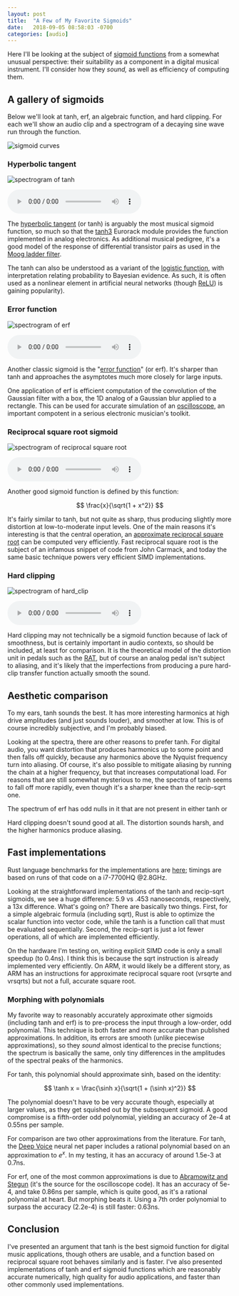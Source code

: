 ```yaml
---
layout: post
title:  "A Few of My Favorite Sigmoids"
date:   2018-09-05 08:58:03 -0700
categories: [audio]
---
```

<script type="text/x-mathjax-config">
	MathJax.Hub.Config({
		tex2jax: {
			inlineMath: [['$', '$']]
		}
	});
</script>
<script src="https://cdnjs.cloudflare.com/ajax/libs/mathjax/2.7.0/MathJax.js?config=TeX-AMS-MML_HTMLorMML" type="text/javascript"></script>

Here I'll be looking at the subject of [sigmoid functions](https://en.wikipedia.org/wiki/Sigmoid_function) from a somewhat unusual perspective: their suitability as a component in a digital musical instrument. I'll consider how they _sound,_ as well as efficiency of computing them.

## A gallery of sigmoids

Below we'll look at tanh, erf, an algebraic function, and hard clipping. For each we'll show an audio clip and a spectrogram of a decaying sine wave run through the function.

![sigmoid curves](/assets/sigmoids.png)

### Hyperbolic tangent

![spectrogram of tanh](/assets/sigmoid_tanh.png)

<audio controls src="/assets/sigmoid_tanh.ogg">
Your browser does not support the &lt;audio&gt; element. Upgrade to Internet Explorer 11 or better.
</audio>

The [hyperbolic tangent](http://mathworld.wolfram.com/HyperbolicTangent.html) (or tanh) is arguably the most musical sigmoid function, so much so that the [tanh3](http://www.instruo.media/tanh3) Eurorack module provides the function implemented in analog electronics. As additional musical pedigree, it's a good model of the response of differential transistor pairs as used in the [Moog ladder filter](http://sdiy.org/destrukto/notes/moog_ladder_tf.pdf).

The tanh can also be understood as a variant of the [logistic function](https://en.wikipedia.org/wiki/Logistic_function), with interpretation relating probability to Bayesian evidence. As such, it is often used as a nonlinear element in artificial neural networks (though [ReLU](https://en.wikipedia.org/wiki/Rectifier_(neural_networks))) is gaining popularity).

### Error function

![spectrogram of erf](/assets/sigmoid_erf.png)

<audio controls src="/assets/sigmoid_erf.ogg">
Your browser does not support the &lt;audio&gt; element. Upgrade to Internet Explorer 11 or better.
</audio>

Another classic sigmoid is the "[error function](http://mathworld.wolfram.com/Erf.html)" (or erf). It's sharper than tanh and approaches the asymptotes much more closely for large inputs.

One application of erf is efficient computation of the convolution of the Gaussian filter with a box, the 1D analog of a Gaussian blur applied to a rectangle. This can be used for accurate simulation of an [oscilloscope](http://m1el.github.io/woscope-how/index.html), an important compotent in a serious electronic musician's toolkit.

### Reciprocal square root sigmoid

![spectrogram of reciprocal square root](/assets/sigmoid_rsqrt.png)

<audio controls src="/assets/sigmoid_rsqrt.ogg">
Your browser does not support the &lt;audio&gt; element. Upgrade to Internet Explorer 11 or better.
</audio>

Another good sigmoid function is defined by this function:

$$
\frac{x}{\sqrt{1 + x^2}}
$$

It's fairly similar to tanh, but not quite as sharp, thus producing slightly more distortion at low-to-moderate input levels. One of the main reasons it's interesting is that the central operation, an [approximate reciprocal square root](https://en.wikipedia.org/wiki/Fast_inverse_square_root) can be computed very efficiently. Fast reciprocal square root is the subject of an infamous snippet of code from John Carmack, and today the same basic technique powers very efficient SIMD implementations.

### Hard clipping

![spectrogram of hard_clip](/assets/sigmoid_hard_clip.png)

<audio controls src="/assets/sigmoid_hard_clip.ogg">
Your browser does not support the &lt;audio&gt; element. Upgrade to Internet Explorer 11 or better.
</audio>

Hard clipping may not technically be a sigmoid function because of lack of smoothness, but is certainly important in audio contexts, so should be included, at least for comparison. It is the theoretical model of the distortion unit in pedals such as the [RAT](https://en.wikipedia.org/wiki/Pro_Co_RAT), but of course an analog pedal isn't subject to aliasing, and it's likely that the imperfections from producing a pure hard-clip transfer function actually smooth the sound.

## Aesthetic comparison

To my ears, tanh sounds the best. It has more interesting harmonics at high drive amplitudes (and just sounds louder), and smoother at low. This is of course incredibly subjective, and I'm probably biased.

Looking at the spectra, there are other reasons to prefer tanh. For digital audio, you want distortion that produces harmonics up to some point and then falls off quickly, because any harmonics above the Nyquist frequency turn into aliasing. Of course, it's also possible to mitigate aliasing by running the chain at a higher frequency, but that increases computational load. For reasons that are still somewhat mysterious to me, the spectra of tanh seems to fall off more rapidly, even though it's a sharper knee than the recip-sqrt one.

The spectrum of erf has odd nulls in it that are not present in either tanh or 

Hard clipping doesn't sound good at all. The distortion sounds harsh, and the higher harmonics produce aliasing.

## Fast implementations

Rust language benchmarks for the implementations are [here](https://github.com/raphlinus/synthesizer-io/blob/master/synthesizer-io-core/benches/sigmoid.rs); timings are based on runs of that code on a i7-7700HQ @2.8GHz.

Looking at the straightforward implementations of the tanh and recip-sqrt sigmoids, we see a huge difference: 5.9 vs .453 nanoseconds, respectively, a 13x difference. What's going on? There are basically two things. First, for a simple algebraic formula (including sqrt), Rust is able to optimize the scalar function into vector code, while the tanh is a function call that must be evaluated sequentially. Second, the recip-sqrt is just a lot fewer operations, all of which are implemented efficiently.

On the hardware I'm testing on, writing explicit SIMD code is only a small speedup (to 0.4ns). I think this is because the sqrt instruction is already implemented very efficiently. On ARM, it would likely be a different story, as ARM has an instructions for approximate reciprocal square root (vrsqrte and vrsqrts) but not a full, accurate square root.

### Morphing with polynomials

My favorite way to reasonably accurately approximate other sigmoids (including tanh and erf) is to pre-process the input through a low-order, odd polynomial. This technique is both faster and more accurate than published approximations. In addition, its errors are smooth (unlike piecewise approximations), so they _sound_ almost identical to the precise functions; the spectrum is basically the same, only tiny differences in the amplitudes of the spectral peaks of the harmonics.

For tanh, this polynomial should approximate sinh, based on the identity:

$$
\tanh x = \frac{\sinh x}{\sqrt{1 + (\sinh x)^2}}
$$

The polynomial doesn't have to be very accurate though, especially at larger values, as they get squished out by the subsequent sigmoid. A good compromise is a fifth-order odd polynomial, yielding an accuracy of 2e-4 at 0.55ns per sample.

For comparison are two other approximations from the literature. For tanh, the [Deep Voice](https://arxiv.org/pdf/1702.07825.pdf) neural net paper includes a rational polynomial based on an approximation to $e^x$. In my testing, it has an accuracy of around 1.5e-3 at 0.7ns.

For erf, one of the most common approximations is due to [Abramowitz and Stegun](https://en.wikipedia.org/wiki/Abramowitz_and_Stegun) (it's the source for the oscilloscope code). It has an accuracy of 5e-4, and take 0.86ns per sample, which is quite good, as it's a rational polynomial at heart. But morphing beats it. Using a 7th order polynomial to surpass the accuracy (2.2e-4) is still faster: 0.63ns.

## Conclusion

I've presented an argument that tanh is the best sigmoid function for digital music applications, though others are usable, and a function based on reciprocal square root behaves similarly and is faster. I've also presented implementations of tanh and erf sigmoid functions which are reasonably accurate numerically, high quality for audio applications, and faster than other commonly used implementations.

